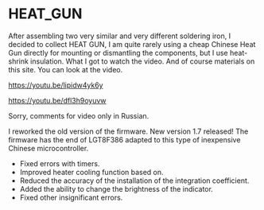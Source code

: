 # HEAT_GUN
After assembling two very similar and very different soldering iron, I decided to collect HEAT GUN, I am quite rarely using a cheap Chinese Heat Gun directly for mounting or dismantling the components, but I use heat-shrink insulation. 
What I got to watch the video. 
And of course materials on this site.
You can look at the video.

https://youtu.be/lipidw4yk6y

https://youtu.be/dfl3h9oyuvw

Sorry, comments for video only in Russian.

I reworked the old version of the firmware. 
New version 1.7 released!
The firmware has the end of LGT8F386 adapted to this type of inexpensive Chinese microcontroller.

- Fixed errors with timers.
- Improved heater cooling function based on.
- Reduced the accuracy of the installation of the integration coefficient.
- Added the ability to change the brightness of the indicator.
- Fixed other insignificant errors.

